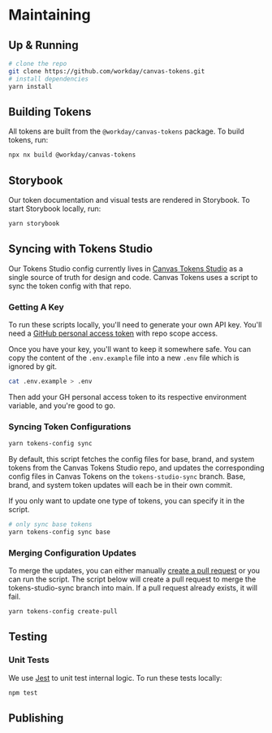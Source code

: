 # Maintaining

## Up & Running

```sh
# clone the repo
git clone https://github.com/workday/canvas-tokens.git
# install dependencies
yarn install
```

## Building Tokens

All tokens are built from the `@workday/canvas-tokens` package. To build tokens, run:

```sh
npx nx build @workday/canvas-tokens
```

## Storybook

Our token documentation and visual tests are rendered in Storybook. To start Storybook locally, run:

```sh
yarn storybook
```

## Syncing with Tokens Studio

Our Tokens Studio config currently lives in
[Canvas Tokens Studio](https://github.com/workday/canvas-tokens-studio/) as a single source of truth
for design and code. Canvas Tokens uses a script to sync the token config with that repo.

### Getting A Key

To run these scripts locally, you'll need to generate your own API key. You'll need a
[GitHub personal access token](https://github.com/settings/tokens) with repo scope access.

Once you have your key, you'll want to keep it somewhere safe. You can copy the content of the
`.env.example` file into a new `.env` file which is ignored by git.

```sh
cat .env.example > .env
```

Then add your GH personal access token to its respective environment variable, and
you're good to go.

### Syncing Token Configurations

```sh
yarn tokens-config sync
```

By default, this script fetches the config files for base, brand, and system tokens from the Canvas
Tokens Studio repo, and updates the corresponding config files in Canvas Tokens on the
`tokens-studio-sync` branch. Base, brand, and system token updates will each be in their own commit.

If you only want to update one type of tokens, you can specify it in the script.

```sh
# only sync base tokens
yarn tokens-config sync base
```

### Merging Configuration Updates

To merge the updates, you can either manually
[create a pull request](https://github.com/workday/canvas-tokens/compare/main...tokens-studio-sync)
or you can run the script. The script below will create a pull request to merge the
tokens-studio-sync branch into main. If a pull request already exists, it will fail.

```sh
yarn tokens-config create-pull
```

## Testing

### Unit Tests

We use [Jest](https://jestjs.io/docs/getting-started) to unit test internal logic. To run these
tests locally:

```sh
npm test
```

## Publishing

